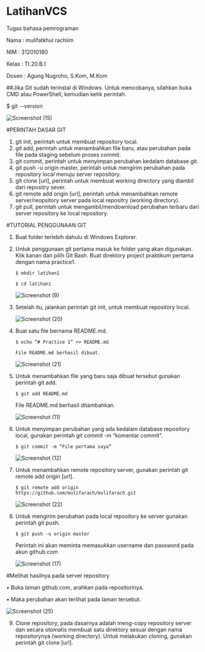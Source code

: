 # LatihanVCS
Tugas bahasa pemrograman

Nama    : mulifatkhul rachiim

NIM     : 312010180

Kelas   : TI.20.B.1

Dosen   : Agung Nugroho, S.Kom, M.Kom


##Jika Git sudah terinstal di Windows. Untuk mencobanya, silahkan buka CMD atau PowerShell, kemudian ketik perintah.

  $ git --version
  
 ![Screenshot (15)](https://user-images.githubusercontent.com/72993076/96336627-5ebf9d00-10ab-11eb-92d8-97ddf7e1dabe.png)

	
        	



#PERINTAH DASAR GIT

1.	git init, perintah untuk membuat repository local.
2.	git add, perintah untuk menambahkan file baru, atau perubahan pada file pada staging sebelum proses commit.
3.	git commit, perintah untuk menyimpan perubahan kedalam database git.
4.	git push -u origin master, perintah untuk mengirim perubahan pada repository local menuju server repository.
5.	git clone [url], perintah untuk membuat working directory yang diambil dari repositry sever.
6.	git remote add origin [url], perintah untuk menambahkan remote server/reopsitory server pada local repositry (working directory).
7.	git pull, perintah untuk mengambil/mendownload perubahan terbaru dari server repository ke local repository.
	


#TUTORIAL PENGGUNAAN GIT

1.	Buat folder terlebih dahulu di Windows Explorer.
2.	Untuk penggunaan git pertama masuk ke folder yang akan digunakan. Klik kanan dan pilih Git Bash.
Buat direktory project praktikum pertama dengan nama practice1. 

        $ mkdir latihan1 

        $ cd latihan1
	
	![Screenshot (9)](https://user-images.githubusercontent.com/72993076/96337430-5c604180-10b1-11eb-948f-677d1c0c20aa.png)

             
3.	Setelah itu, jalankan perintah git init, untuk membuat repository local.

       ![Screenshot (20)](https://user-images.githubusercontent.com/72993076/96338308-405f9e80-10b7-11eb-9066-60a881ef4134.png)



4.	Buat satu file bernama README.md.

        $ echo “# Practice 1” >> README.md

        File README.md berhasil dibuat.
	
        
	![Screenshot (21)](https://user-images.githubusercontent.com/72993076/96338416-2a9ea900-10b8-11eb-9c37-d4d970e0f5cc.png)



5.	Untuk menambahkan file yang baru saja dibuat tersebut gunakan perintah git add.

        $ git add README.md

	File README.md berhasil ditambahkan.
	
       ![Screenshot (11)](https://user-images.githubusercontent.com/72993076/96338013-79970f00-10b5-11eb-9c33-7d20838d0af6.png)
             
6.	Untuk menyimpan perubahan yang ada kedalam database repository local, gunakan perintah 
git commit -m “komentar commit”.

        $ git commit -m “File pertama saya”
	
	![Screenshot (12)](https://user-images.githubusercontent.com/72993076/96337614-9d0c8a80-10b2-11eb-974e-0ab9998d350d.png)
	
	


7.	Untuk menambahkan remote repository server, gunakan perintah git remote add origin [url].

        $ git remote add origin https://github.com/mulifarach/mulifarach.git
	
	
	![Screenshot (22)](https://user-images.githubusercontent.com/72993076/96338616-b49b4180-10b9-11eb-83fc-8b0c109d8dd8.png)



8.	Untuk mengirim perubahan pada local repository ke server gunakan perintah git push.

        $ git push -u origin master

	Perintah ini akan meminta memasukkan username dan password pada akun github.com
	
	
	![Screenshot (17)](https://user-images.githubusercontent.com/72993076/96338579-6128f380-10b9-11eb-8a44-9f9005499065.png)


	 
	 
 #Melihat hasilnya pada server repository
 
•	Buka laman github.com, arahkan pada repositorinya.

•	Maka perubahan akan terlihat pada laman tersebut.

![Screenshot (25)](https://user-images.githubusercontent.com/72993076/96338650-e6140d00-10b9-11eb-8e10-fa6ed4a61f99.png)



9.	Clone repository, pada dasarnya adalah meng-copy repository server dan secara otomatis membuat satu direktory sesuai dengan nama repositorynya (working directory).
Untuk melakukan cloning, gunakan perintah git clone [url].

